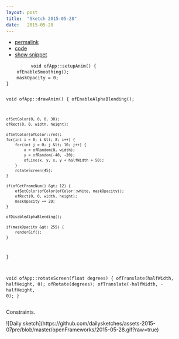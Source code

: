 ```yaml
---
layout: post
title:  "Sketch 2015-05-28"
date:   2015-05-28
---
```

<div class="code">
    <ul>
		<li><a href="{% post_url 2015-05-28-sketch %}">permalink</a></li>
		<li><a href="https://github.com/dailysketches/sketches-2015-07pre/tree/master/2015-05-28">code</a></li>
		<li><a href="#" class="snippet-button">show snippet</a></li>
	</ul>
    <pre class="snippet">
        <code class="cpp">void ofApp::setupAnim() {
    ofEnableSmoothing();
    maskOpacity = 0;
}

void ofApp::drawAnim() {
    ofEnableAlphaBlending();
    
    ofSetColor(0, 0, 0, 30);
    ofRect(0, 0, width, height);
    
    ofSetColor(ofColor::red);
    for(int i = 0; i &lt; 8; i++) {
        for(int j = 0; j &lt; 10; j++) {
            x = ofRandom(0, width);
            y = ofRandom(-40, -20);
            ofLine(x, y, x, y + halfWidth + 50);
        }
        rotateScreen(45);
    }
    
    if(ofGetFrameNum() &gt; 12) {
        ofSetColor(ofColor(ofColor::white, maskOpacity));
        ofRect(0, 0, width, height);
        maskOpacity += 20;
    }
    
    ofDisableAlphaBlending();
    
    if(maskOpacity &gt; 255) {
        renderGif();
    }
}

void ofApp::rotateScreen(float degrees) {
    ofTranslate(halfWidth, halfHeight, 0);
    ofRotate(degrees);
    ofTranslate(-halfWidth, -halfHeight, 0);
}</code>
    </pre>
</div>
<p class="description">Constraints.</p>
![Daily sketch](https://github.com/dailysketches/assets-2015-07pre/blob/master/openFrameworks/2015-05-28.gif?raw=true)
